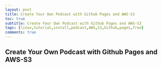 ```yaml
---
layout: post
title: Create Your Own Podcast with Github Pages and AWS-S3
toc: true
subtitle: Create Your Own Podcast with Github Pages and AWS-S3
tags: [linux,tutorial,install,podcast,AWS,S3,Github,pages,free]
comments: true
---
```


## Create Your Own Podcast with Github Pages and AWS-S3
